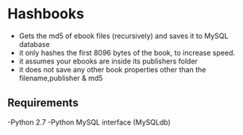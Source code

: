 Hashbooks
=========

 - Gets the md5 of ebook files (recursively) and saves it to MySQL database
 - it only hashes the first 8096 bytes of the book, to increase speed.
 - it assumes your ebooks are inside its publishers folder
 - it does not save any other book properties other than the filename,publisher & md5

Requirements
------------
 -Python 2.7
 -Python MySQL interface (MySQLdb)
 
